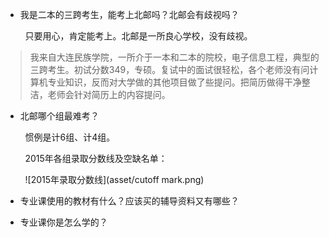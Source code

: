 * 我是二本的三跨考生，能考上北邮吗？北邮会有歧视吗？

&nbsp;&nbsp;&nbsp;&nbsp;&nbsp;&nbsp;&nbsp;&nbsp;只要用心，肯定能考上。北邮是一所良心学校，没有歧视。

> <p font-color:blue>我来自大连民族学院，一所介于一本和二本的院校，电子信息工程，典型的三跨考生。初试分数349，专硕。复试中的面试很轻松，各个老师没有问计算机专业知识，反而对大学做的其他项目做了些提问。把简历做得干净整洁，老师会针对简历上的内容提问。</p>

* 北邮哪个组最难考？

&nbsp;&nbsp;&nbsp;&nbsp;&nbsp;&nbsp;&nbsp;&nbsp;惯例是计6组、计4组。

&nbsp;&nbsp;&nbsp;&nbsp;&nbsp;&nbsp;&nbsp;&nbsp;2015年各组录取分数线及空缺名单：

&nbsp;&nbsp;&nbsp;&nbsp;&nbsp;&nbsp;&nbsp;&nbsp;![2015年录取分数线](asset/cutoff mark.png)

* 专业课使用的教材有什么？应该买的辅导资料又有哪些？

* 专业课你是怎么学的？


